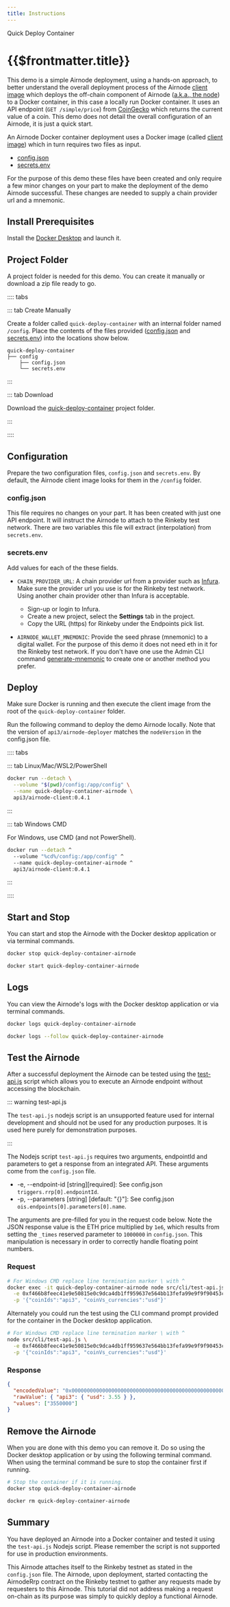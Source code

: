 ```yaml
---
title: Instructions
---
```


<TitleSpan>Quick Deploy Container</TitleSpan>

# {{$frontmatter.title}}

<VersionWarning/>

<TocHeader /> <TOC class="table-of-contents" :include-level="[2,3]" />

This demo is a simple Airnode deployment, using a hands-on approach, to better understand the overall deployment process of the Airnode [client image](../../../grp-providers/docker/deployer-image.md) which deploys the off-chain component of Airnode ([a.k.a., the node](../../../)) to a Docker container, in this case a locally run Docker container. It uses an API endpoint (`GET /simple/price`) from [CoinGecko](https://www.coingecko.com/en/api/documentation) which returns the current value of a coin. This demo does not detail the overall configuration of an Airnode, it is just a quick start.

An Airnode Docker container deployment uses a Docker image (called [client image](../../../grp-providers/docker/deployer-image.md)) which in turn requires two files as input.

- [config.json](./config-json.md)
- [secrets.env](./secrets-env.md)

For the purpose of this demo these files have been created and only require a few minor changes on your part to make the deployment of the demo Airnode successful. These changes are needed to supply a chain provider url and a mnemonic.

## Install Prerequisites

Install the [Docker Desktop](https://docs.docker.com/get-docker/) and launch it.

## Project Folder

A project folder is needed for this demo. You can create it manually or download a zip file ready to go.

:::: tabs

::: tab Create Manually

Create a folder called `quick-deploy-container` with an internal folder named `/config`. Place the contents of the files provided ([config.json](./config-json.md) and [secrets.env](./secrets-env.md)) into the locations show below.

```
quick-deploy-container
├── config
    ├── config.json
    └── secrets.env
```

:::

::: tab Download

Download the <a href="/zip-files/quick-deploy-container-v0.4.zip" download>
quick-deploy-container</a> project folder.

:::

::::

## Configuration

Prepare the two configuration files, `config.json` and `secrets.env`. By default, the Airnode client image looks for them in the `/config` folder.

### config.json

This file requires no changes on your part. It has been created with just one API endpoint. It will instruct the Airnode to attach to the Rinkeby test network. There are two variables this file will extract (interpolation) from `secrets.env`.

### secrets.env

Add values for each of the these fields.

- `CHAIN_PROVIDER_URL`: A chain provider url from a provider such as [Infura](https://infura.io/). Make sure the provider url you use is for the Rinkeby test network. Using another chain provider other than Infura is acceptable.

  - Sign-up or login to Infura.
  - Create a new project, select the **Settings** tab in the project.
  - Copy the URL (https) for Rinkeby under the Endpoints pick list.

- `AIRNODE_WALLET_MNEMONIC`: Provide the seed phrase (mnemonic) to a digital wallet. For the purpose of this demo it does not need eth in it for the Rinkeby test network. If you don't have one use the Admin CLI command [generate-mnemonic](../../../reference/packages/admin-cli.md#generate-mnemonic) to create one or another method you prefer.

## Deploy

Make sure Docker is running and then execute the client image from the root of the `quick-deploy-container` folder.

Run the following command to deploy the demo Airnode locally. Note that the version of `api3/airnode-deployer` matches the `nodeVersion` in the config.json file.

:::: tabs

::: tab Linux/Mac/WSL2/PowerShell

```sh
docker run --detach \
  --volume "$(pwd)/config:/app/config" \
  --name quick-deploy-container-airnode \
  api3/airnode-client:0.4.1
```

:::

::: tab Windows CMD

For Windows, use CMD (and not PowerShell).

```sh
docker run --detach ^
  --volume "%cd%/config:/app/config" ^
  --name quick-deploy-container-airnode ^
  api3/airnode-client:0.4.1
```

:::

::::

## Start and Stop

You can start and stop the Airnode with the Docker desktop application or via terminal commands.

```sh
docker stop quick-deploy-container-airnode

docker start quick-deploy-container-airnode
```

## Logs

You can view the Airnode's logs with the Docker desktop application or via terminal commands.

```sh
docker logs quick-deploy-container-airnode

docker logs --follow quick-deploy-container-airnode
```

## Test the Airnode

After a successful deployment the Airnode can be tested using the [test-api.js](https://github.com/api3dao/airnode/tree/v0.4/packages/airnode-node#testing-api) script which allows you to execute an Airnode endpoint without accessing the blockchain.

::: warning test-api.js

The `test-api.js` nodejs script is an unsupported feature used for internal development and should not be used for any production purposes. It is used here purely for demonstration purposes.

:::

The Nodejs script `test-api.js` requires two arguments, endpointId and parameters to get a response from an integrated API. These arguments come from the `config.json` file.

- -e, --endpoint-id \[string\]\[required\]: See config.json `triggers.rrp[0].endpointId`.
- -p, --parameters \[string\] \[default: "{}"\]: See config.json `ois.endpoints[0].parameters[0].name`.

The arguments are pre-filled for you in the request code below. Note the JSON response value is the ETH price multiplied by `1e6`, which results from setting the `_times` reserved parameter to `1000000` in `config.json`. This manipulation is necessary in order to correctly handle floating point numbers.

### Request

```sh
# For Windows CMD replace line termination marker \ with ^
docker exec -it quick-deploy-container-airnode node src/cli/test-api.js \
  -e 0xf466b8feec41e9e50815e0c9dca4db1ff959637e564bb13fefa99e9f9f90453c \
  -p '{"coinIds":"api3", "coinVs_currencies":"usd"}'
```

Alternately you could run the test using the CLI command prompt provided for the container in the Docker desktop application.

```sh
# For Windows CMD replace line termination marker \ with ^
node src/cli/test-api.js \
  -e 0xf466b8feec41e9e50815e0c9dca4db1ff959637e564bb13fefa99e9f9f90453c \
  -p '{"coinIds":"api3", "coinVs_currencies":"usd"}'
```

### Response

```json
{
  "encodedValue": "0x0000000000000000000000000000000000000000000000000000000000362b30",
  "rawValue": { "api3": { "usd": 3.55 } },
  "values": ["3550000"]
}
```

<airnode-tutorials-TutorialResponse/>

## Remove the Airnode

When you are done with this demo you can remove it. Do so using the Docker desktop application or by using the following terminal command. When using the terminal command be sure to stop the container first if running.

```sh
# Stop the container if it is running.
docker stop quick-deploy-container-airnode

docker rm quick-deploy-container-airnode
```

## Summary

You have deployed an Airnode into a Docker container and tested it using the `test-api.js` Nodejs script. Please remember the script is not supported for use in production environments.

This Airnode attaches itself to the Rinkeby testnet as stated in the `config.json` file. The Airnode, upon deployment, started contacting the AirnodeRrp contract on the Rinkeby testnet to gather any requests made by requesters to this Airnode. This tutorial did not address making a request on-chain as its purpose was simply to quickly deploy a functional Airnode.
